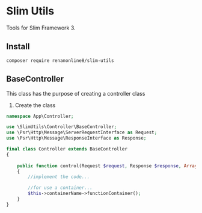 # Slim Utils

Tools for Slim Framework 3.

## Install
```
composer require renanonline8/slim-utils
```

## BaseController
This class has the purpose of creating a controller class

1. Create the class
```php
namespace App\Controller;

use \SlimUtils\Controller\BaseController;
use \Psr\Http\Message\ServerRequestInterface as Request;
use \Psr\Http\Message\ResponseInterface as Response;

final class Controller extends BaseController
{
    
    public function control(Request $request, Response $response, Array $args)
    {
        //implement the code...

        //for use a container...
        $this->containerName->functionContainer();
    }
}
```
